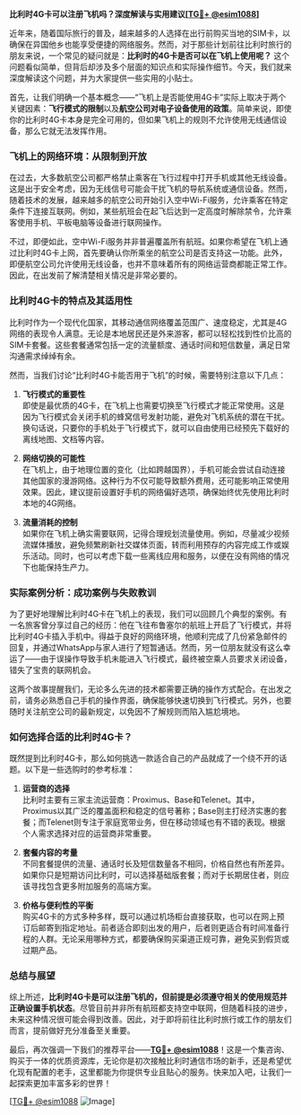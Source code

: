 **比利时4G卡可以注册飞机吗？深度解读与实用建议[[TG💪+ @esim1088](https://t.me/s/esim1088)]**

近年来，随着国际旅行的普及，越来越多的人选择在出行前购买当地的SIM卡，以确保在异国他乡也能享受便捷的网络服务。然而，对于那些计划前往比利时旅行的朋友来说，一个常见的疑问就是：**比利时的4G卡是否可以在飞机上使用呢？** 这个问题看似简单，但背后却涉及多个层面的知识点和实际操作细节。今天，我们就来深度解读这个问题，并为大家提供一些实用的小贴士。

首先，让我们明确一个基本概念——“飞机上是否能使用4G卡”实际上取决于两个关键因素：**飞行模式的限制**以及**航空公司对电子设备使用的政策**。简单来说，即使你的比利时4G卡本身是完全可用的，但如果飞机上的规则不允许使用无线通信设备，那么它就无法发挥作用。

### 飞机上的网络环境：从限制到开放

在过去，大多数航空公司都严格禁止乘客在飞行过程中打开手机或其他无线设备。这是出于安全考虑，因为无线信号可能会干扰飞机的导航系统或通信设备。然而，随着技术的发展，越来越多的航空公司开始引入空中Wi-Fi服务，允许乘客在特定条件下连接互联网。例如，某些航班会在起飞后达到一定高度时解除禁令，允许乘客使用手机、平板电脑等设备进行联网操作。

不过，即便如此，空中Wi-Fi服务并非普遍覆盖所有航班。如果你希望在飞机上通过比利时4G卡上网，首先要确认你所乘坐的航空公司是否支持这一功能。此外，即便航空公司允许使用无线设备，也并不意味着所有的网络运营商都能正常工作。因此，在出发前了解清楚相关情况是非常必要的。

### 比利时4G卡的特点及其适用性

比利时作为一个现代化国家，其移动通信网络覆盖范围广、速度稳定，尤其是4G网络的表现令人满意。无论是本地居民还是外来游客，都可以轻松找到性价比高的SIM卡套餐。这些套餐通常包括一定的流量额度、通话时间和短信数量，满足日常沟通需求绰绰有余。

然而，当我们讨论“比利时4G卡能否用于飞机”的时候，需要特别注意以下几点：

1. **飞行模式的重要性**  
   即使是最优质的4G卡，在飞机上也需要切换至飞行模式才能正常使用。这是因为飞行模式会关闭手机的蜂窝信号发射功能，避免对飞机系统的潜在干扰。换句话说，只要你的手机处于飞行模式下，就可以自由使用已经预先下载好的离线地图、文档等内容。

2. **网络切换的可能性**  
   在飞机上，由于地理位置的变化（比如跨越国界），手机可能会尝试自动连接其他国家的漫游网络。这种行为不仅可能导致额外费用，还可能影响正常使用效果。因此，建议提前设置好手机的网络偏好选项，确保始终优先使用比利时本地的4G网络。

3. **流量消耗的控制**  
   如果你在飞机上确实需要联网，记得合理规划流量使用。例如，尽量减少视频流媒体播放，避免频繁刷新社交媒体页面，转而利用预存的内容完成工作或娱乐活动。同时，也可以考虑下载一些离线应用和服务，以便在没有网络的情况下也能保持生产力。

### 实际案例分析：成功案例与失败教训

为了更好地理解比利时4G卡在飞机上的表现，我们可以回顾几个典型的案例。有一名旅客曾分享过自己的经历：他在飞往布鲁塞尔的航班上开启了飞行模式，并将比利时4G卡插入手机中。得益于良好的网络环境，他顺利完成了几份紧急邮件的回复，并通过WhatsApp与家人进行了短暂通话。然而，另一位朋友就没有这么幸运了——由于误操作导致手机未能进入飞行模式，最终被空乘人员要求关闭设备，错失了宝贵的联网机会。

这两个故事提醒我们，无论多么先进的技术都需要正确的操作方式配合。在出发之前，请务必熟悉自己手机的操作界面，确保能够快速切换到飞行模式。另外，也要随时关注航空公司的最新规定，以免因不了解规则而陷入尴尬境地。

### 如何选择合适的比利时4G卡？

既然提到比利时4G卡，那么如何挑选一款适合自己的产品就成了一个绕不开的话题。以下是一些选购时的参考标准：

1. **运营商的选择**  
   比利时主要有三家主流运营商：Proximus、Base和Telenet。其中，Proximus以其广泛的覆盖面积和稳定的信号著称；Base则主打经济实惠的套餐；而Telenet则专注于家庭宽带业务，但在移动领域也有不错的表现。根据个人需求选择对应的运营商非常重要。

2. **套餐内容的考量**  
   不同套餐提供的流量、通话时长及短信数量各不相同，价格自然也有所差异。如果你只是短期访问比利时，可以选择基础版套餐；而对于长期居住者，则应该寻找包含更多附加服务的高端方案。

3. **价格与便利性的平衡**  
   购买4G卡的方式多种多样，既可以通过机场柜台直接获取，也可以在网上预订后邮寄到指定地址。前者适合即刻出发的用户，后者则更适合有时间准备行程的人群。无论采用哪种方式，都要确保购买渠道正规可靠，避免买到假货或过期产品。

### 总结与展望

综上所述，**比利时4G卡是可以注册飞机的，但前提是必须遵守相关的使用规范并正确设置手机状态**。尽管目前并非所有航班都支持空中联网，但随着科技的进步，未来这种情况很可能会得到改善。因此，对于即将前往比利时旅行或工作的朋友们而言，提前做好充分准备至关重要。

最后，再次强调一下我们的推荐平台——**[TG💪+ @esim1088](https://t.me/s/esim1088)**！这是一个集咨询、购买于一体的优质资源库，无论你是初次接触比利时通信市场的新手，还是希望优化现有配置的老手，这里都能为你提供专业且贴心的服务。快来加入吧，让我们一起探索更加丰富多彩的世界！

[[TG💪+ @esim1088](https://t.me/s/esim1088) ![Image](https://i.postimg.cc/4NQfJmqS/Snipaste-2025-05-13-00-14-12.png)]